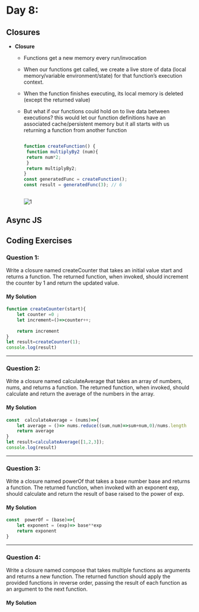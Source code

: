 
# Day 8: 
## Closures
* **Closure**
  - Functions get a new memory every run/invocation
  - When our functions get called, we create a live store of data (local memory/variable environment/state) for that function’s execution context.
  - When the function finishes executing, its local memory is deleted (except the returned value)
  - But what if our functions could hold on to live data between executions?
    this would let our function definitions have an associated cache/persistent memory
    but it all starts with us returning a function from another function

    ```javascript

    function createFunction() {
     function multiplyBy2 (num){
     return num*2;
     }
     return multiplyBy2;
    }
    const generatedFunc = createFunction();
    const result = generatedFunc(3); // 6
   
    
    ```
      ![1](https://github.com/NesrinAbuMnezel/Mastering-JavaScript-in-20-Days/assets/95749191/6f718155-3c12-4c8c-9b5b-a7a085cb4f9f)


     

## Async JS 



## Coding Exercises

### Question 1:


Write a closure named createCounter that takes an initial value start and returns a function. The returned function, when invoked, should increment the counter by 1 and return the updated value.


#### My Solution


```javascript
function createCounter(start){
    let counter =0 ;
    let increment=()=>counter++;
    
    return increment
}
let result=createCounter(1);
console.log(result)

```


-------------------------------------------------------------------

### Question 2:


Write a closure named calculateAverage that takes an array of numbers, nums, and returns a function. The returned function, when invoked, should calculate and return the average of the numbers in the array.


#### My Solution
```javascript
const  calculateAverage = (nums)=>{
    let average = ()=> nums.reduce((sum,num)=>sum+num,0)/nums.length
    return average
}
let result=calculateAverage([1,2,3]);
console.log(result)

```
-------------------------------------------------------------------

### Question 3:

Write a closure named powerOf that takes a base number base and returns a function. The returned function, when invoked with an exponent exp, should calculate and return the result of base raised to the power of exp.


#### My Solution


```javascript
const  powerOf = (base)=>{
    let exponent = (exp)=> base**exp
    return exponent
}

```


-------------------------------------------------------------------

### Question 4:

Write a closure named compose that takes multiple functions as arguments and returns a new function. The returned function should apply the provided functions in reverse order, passing the result of each function as an argument to the next function.

#### My Solution


```javascript

```


